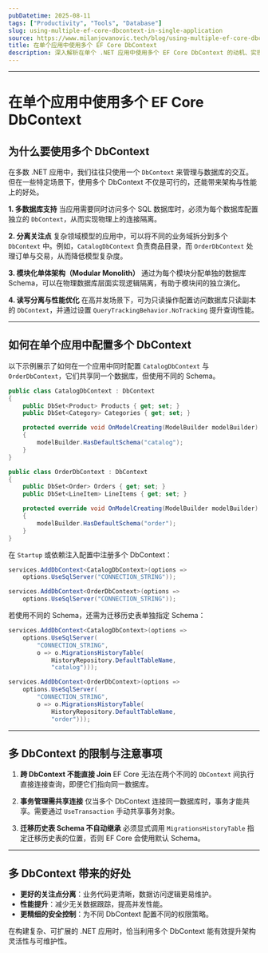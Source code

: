 ```yaml
---
pubDatetime: 2025-08-11
tags: ["Productivity", "Tools", "Database"]
slug: using-multiple-ef-core-dbcontext-in-single-application
source: https://www.milanjovanovic.tech/blog/using-multiple-ef-core-dbcontext-in-single-application
title: 在单个应用中使用多个 EF Core DbContext
description: 深入解析在单个 .NET 应用中使用多个 EF Core DbContext 的动机、实现方式、常见限制与最佳实践，包括不同数据库架构、读写分离以及性能优化等实战场景。
---
```


---

# 在单个应用中使用多个 EF Core DbContext

## 为什么要使用多个 DbContext

在多数 .NET 应用中，我们往往只使用一个 `DbContext` 来管理与数据库的交互。但在一些特定场景下，使用多个 DbContext 不仅是可行的，还能带来架构与性能上的好处。

**1. 多数据库支持**
当应用需要同时访问多个 SQL 数据库时，必须为每个数据库配置独立的 `DbContext`，从而实现物理上的连接隔离。

**2. 分离关注点**
复杂领域模型的应用中，可以将不同的业务域拆分到多个 `DbContext` 中。例如，`CatalogDbContext` 负责商品目录，而 `OrderDbContext` 处理订单与交易，从而降低模型复杂度。

**3. 模块化单体架构（Modular Monolith）**
通过为每个模块分配单独的数据库 Schema，可以在物理数据库层面实现逻辑隔离，有助于模块间的独立演化。

**4. 读写分离与性能优化**
在高并发场景下，可为只读操作配置访问数据库只读副本的 `DbContext`，并通过设置 `QueryTrackingBehavior.NoTracking` 提升查询性能。

---

## 如何在单个应用中配置多个 DbContext

以下示例展示了如何在一个应用中同时配置 `CatalogDbContext` 与 `OrderDbContext`，它们共享同一个数据库，但使用不同的 Schema。

```csharp
public class CatalogDbContext : DbContext
{
    public DbSet<Product> Products { get; set; }
    public DbSet<Category> Categories { get; set; }

    protected override void OnModelCreating(ModelBuilder modelBuilder)
    {
        modelBuilder.HasDefaultSchema("catalog");
    }
}

public class OrderDbContext : DbContext
{
    public DbSet<Order> Orders { get; set; }
    public DbSet<LineItem> LineItems { get; set; }

    protected override void OnModelCreating(ModelBuilder modelBuilder)
    {
        modelBuilder.HasDefaultSchema("order");
    }
}
```

在 `Startup` 或依赖注入配置中注册多个 DbContext：

```csharp
services.AddDbContext<CatalogDbContext>(options =>
    options.UseSqlServer("CONNECTION_STRING"));

services.AddDbContext<OrderDbContext>(options =>
    options.UseSqlServer("CONNECTION_STRING"));
```

若使用不同的 Schema，还需为迁移历史表单独指定 Schema：

```csharp
services.AddDbContext<CatalogDbContext>(options =>
    options.UseSqlServer(
        "CONNECTION_STRING",
        o => o.MigrationsHistoryTable(
            HistoryRepository.DefaultTableName,
            "catalog")));

services.AddDbContext<OrderDbContext>(options =>
    options.UseSqlServer(
        "CONNECTION_STRING",
        o => o.MigrationsHistoryTable(
            HistoryRepository.DefaultTableName,
            "order")));
```

---

## 多 DbContext 的限制与注意事项

1. **跨 DbContext 不能直接 Join**
   EF Core 无法在两个不同的 `DbContext` 间执行直接连接查询，即便它们指向同一数据库。

2. **事务管理需共享连接**
   仅当多个 DbContext 连接同一数据库时，事务才能共享。需要通过 `UseTransaction` 手动共享事务对象。

3. **迁移历史表 Schema 不自动继承**
   必须显式调用 `MigrationsHistoryTable` 指定迁移历史表的位置，否则 EF Core 会使用默认 Schema。

---

## 多 DbContext 带来的好处

- **更好的关注点分离**：业务代码更清晰，数据访问逻辑更易维护。
- **性能提升**：减少无关数据跟踪，提高并发性能。
- **更精细的安全控制**：为不同 DbContext 配置不同的权限策略。

在构建复杂、可扩展的 .NET 应用时，恰当利用多个 DbContext 能有效提升架构灵活性与可维护性。
